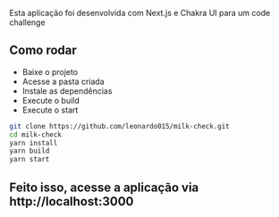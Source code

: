 Esta aplicação foi desenvolvida com Next.js e Chakra UI para um code challenge 

## Como rodar

- Baixe o projeto
- Acesse a pasta criada
- Instale as dependências
- Execute o build
- Execute o start

```bash
git clone https://github.com/leonardo015/milk-check.git
cd milk-check
yarn install
yarn build
yarn start
```
## Feito isso, acesse a aplicação via http://localhost:3000
